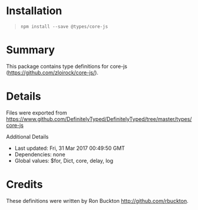 # Installation
> `npm install --save @types/core-js`

# Summary
This package contains type definitions for core-js (https://github.com/zloirock/core-js/).

# Details
Files were exported from https://www.github.com/DefinitelyTyped/DefinitelyTyped/tree/master/types/core-js

Additional Details
 * Last updated: Fri, 31 Mar 2017 00:49:50 GMT
 * Dependencies: none
 * Global values: $for, Dict, core, delay, log

# Credits
These definitions were written by Ron Buckton <http://github.com/rbuckton>.
